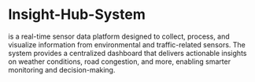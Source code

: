 # Insight-Hub-System
is a real-time sensor data platform designed to collect, process, and visualize information from environmental and traffic-related sensors. The system provides a centralized dashboard that delivers actionable insights on weather conditions, road congestion, and more, enabling smarter monitoring and decision-making.
